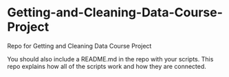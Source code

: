Getting-and-Cleaning-Data-Course-Project
========================================

Repo for Getting and Cleaning Data Course Project

You should also include a README.md in the repo with your scripts. This repo explains how all of the scripts work and how they are connected.  
